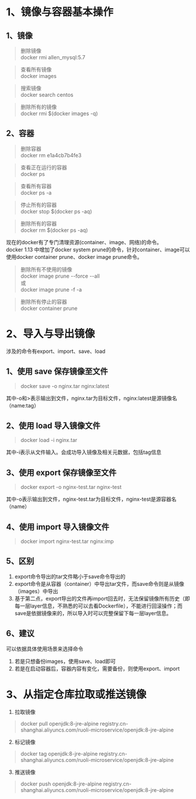 
# 1、镜像与容器基本操作
## 1、镜像

>删除镜像  
docker rmi allen_mysql:5.7

>查看所有镜像  
docker images

>搜索镜像  
docker search centos

>删除所有的镜像  
docker rmi $(docker images -q)


## 2、容器
>删除容器  
docker rm e1a4cb7b4fe3

>查看正在运行的容器  
docker ps

>查看所有容器  
docker ps -a

>停止所有的容器  
docker stop $(docker ps -aq)

>删除所有的容器  
docker rm $(docker ps -aq)


现在的docker有了专门清理资源(container、image、网络)的命令。   
docker 1.13 中增加了docker system prune的命令，针对container、image可以使用docker container prune、docker image prune命令。

>删除所有不使用的镜像  
docker image prune --force --all  
或  
docker image prune -f -a

>删除所有停止的容器  
docker container prune


# 2、导入与导出镜像
涉及的命令有export、import、save、load
## 1、使用 save 保存镜像至文件

>docker save -o nginx.tar nginx:latest

其中-o和>表示输出到文件，nginx.tar为目标文件，nginx:latest是源镜像名（name:tag）  
## 2、使用 load 导入镜像文件
>docker load -i nginx.tar

其中-i表示从文件输入。会成功导入镜像及相关元数据，包括tag信息  
## 3、使用 export 保存镜像至文件
>docker export -o nginx-test.tar nginx-test

其中-o表示输出到文件，nginx-test.tar为目标文件，nginx-test是源容器名（name）
## 4、使用 import 导入镜像文件
>docker import nginx-test.tar nginx:imp

## 5、区别
1. export命令导出的tar文件略小于save命令导出的
2. export命令是从容器（container）中导出tar文件，而save命令则是从镜像（images）中导出
3. 基于第二点，export导出的文件再import回去时，无法保留镜像所有历史（即每一层layer信息，不熟悉的可以去看Dockerfile），不能进行回滚操作；而save是依据镜像来的，所以导入时可以完整保留下每一层layer信息。
## 6、建议
可以依据具体使用场景来选择命令
1. 若是只想备份images，使用save、load即可
2. 若是在启动容器后，容器内容有变化，需要备份，则使用export、import

# 3、从指定仓库拉取或推送镜像
1. 拉取镜像
>docker pull openjdk:8-jre-alpine registry.cn-shanghai.aliyuncs.com/ruoli-microservice/openjdk:8-jre-alpine

2. 标记镜像
>docker tag openjdk:8-jre-alpine registry.cn-shanghai.aliyuncs.com/ruoli-microservice/openjdk:8-jre-alpine

3. 推送镜像
>docker push openjdk:8-jre-alpine registry.cn-shanghai.aliyuncs.com/ruoli-microservice/openjdk:8-jre-alpine
